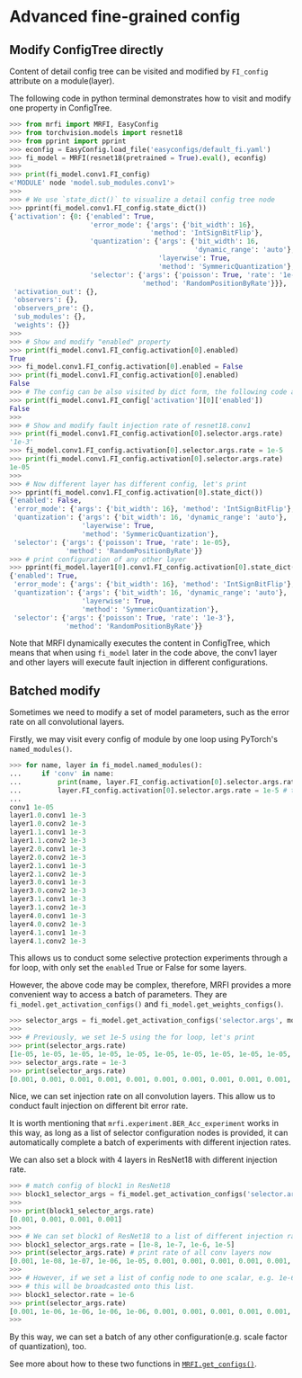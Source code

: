 # Advanced fine-grained config

## Modify ConfigTree directly

Content of detail config tree can be visited and modified by `FI_config` attribute on a module(layer).

The following code in python terminal demonstrates how to visit and modify one property in ConfigTree.

```python title="visit and modify property in ConfigTree node"
>>> from mrfi import MRFI, EasyConfig
>>> from torchvision.models import resnet18
>>> from pprint import pprint
>>> econfig = EasyConfig.load_file('easyconfigs/default_fi.yaml')
>>> fi_model = MRFI(resnet18(pretrained = True).eval(), econfig)
>>>
>>> print(fi_model.conv1.FI_config)
<'MODULE' node 'model.sub_modules.conv1'>
>>>
>>> # We use `state_dict()` to visualize a detail config tree node
>>> pprint(fi_model.conv1.FI_config.state_dict())
{'activation': {0: {'enabled': True,
                    'error_mode': {'args': {'bit_width': 16},
                                   'method': 'IntSignBitFlip'},
                    'quantization': {'args': {'bit_width': 16,
                                              'dynamic_range': 'auto'},
                                     'layerwise': True,
                                     'method': 'SymmericQuantization'},
                    'selector': {'args': {'poisson': True, 'rate': '1e-3'},
                                 'method': 'RandomPositionByRate'}}},
 'activation_out': {},
 'observers': {},
 'observers_pre': {},
 'sub_modules': {},
 'weights': {}}
>>>
>>> # Show and modify "enabled" property
>>> print(fi_model.conv1.FI_config.activation[0].enabled)
True
>>> fi_model.conv1.FI_config.activation[0].enabled = False
>>> print(fi_model.conv1.FI_config.activation[0].enabled)
False
>>> # The config can be also visited by dict form, the following code also works
>>> print(fi_model.conv1.FI_config['activation'][0]['enabled'])
False
>>> 
>>> # Show and modify fault injection rate of resnet18.conv1
>>> print(fi_model.conv1.FI_config.activation[0].selector.args.rate)
'1e-3'
>>> fi_model.conv1.FI_config.activation[0].selector.args.rate = 1e-5
>>> print(fi_model.conv1.FI_config.activation[0].selector.args.rate)
1e-05
>>> 
>>> # Now different layer has different config, let's print
>>> pprint(fi_model.conv1.FI_config.activation[0].state_dict())
{'enabled': False,
 'error_mode': {'args': {'bit_width': 16}, 'method': 'IntSignBitFlip'},
 'quantization': {'args': {'bit_width': 16, 'dynamic_range': 'auto'},
                  'layerwise': True,
                  'method': 'SymmericQuantization'},
 'selector': {'args': {'poisson': True, 'rate': 1e-05},
              'method': 'RandomPositionByRate'}}
>>> # print configuration of any other layer
>>> pprint(fi_model.layer1[0].conv1.FI_config.activation[0].state_dict())
{'enabled': True,
 'error_mode': {'args': {'bit_width': 16}, 'method': 'IntSignBitFlip'},
 'quantization': {'args': {'bit_width': 16, 'dynamic_range': 'auto'},
                  'layerwise': True,
                  'method': 'SymmericQuantization'},
 'selector': {'args': {'poisson': True, 'rate': '1e-3'},
              'method': 'RandomPositionByRate'}}
```

Note that MRFI dynamically executes the content in ConfigTree, 
which means that when using `fi_model` later in the code above, 
the conv1 layer and other layers will execute fault injection in different configurations.

## Batched modify

Sometimes we need to modify a set of model parameters, such as the error rate on all convolutional layers.

Firstly, we may visit every config of module by one loop using PyTorch's `named_modules()`.

```python title="use PyTorch's function to visit each module"
>>> for name, layer in fi_model.named_modules():
...     if 'conv' in name:
...         print(name, layer.FI_config.activation[0].selector.args.rate) # 1e-3 except conv1
...         layer.FI_config.activation[0].selector.args.rate = 1e-5 # then set to 1e-5
...
conv1 1e-05
layer1.0.conv1 1e-3
layer1.0.conv2 1e-3
layer1.1.conv1 1e-3
layer1.1.conv2 1e-3
layer2.0.conv1 1e-3
layer2.0.conv2 1e-3
layer2.1.conv1 1e-3
layer2.1.conv2 1e-3
layer3.0.conv1 1e-3
layer3.0.conv2 1e-3
layer3.1.conv1 1e-3
layer3.1.conv2 1e-3
layer4.0.conv1 1e-3
layer4.0.conv2 1e-3
layer4.1.conv1 1e-3
layer4.1.conv2 1e-3
```

This allows us to conduct some selective protection experiments through a for loop, 
with only set the `enabled` True or False for some layers.

However, the above code may be complex, therefore, 
MRFI provides a more convenient way to access a batch of parameters. They are 
`fi_model.get_activation_configs()` and `fi_model.get_weights_configs()`.

```python title="Modify a batch of config parameter using MRFI's API"
>>> selector_args = fi_model.get_activation_configs('selector.args', module_name = 'conv')
>>> 
>>> # Previously, we set 1e-5 using the for loop, let's print
>>> print(selector_args.rate)
[1e-05, 1e-05, 1e-05, 1e-05, 1e-05, 1e-05, 1e-05, 1e-05, 1e-05, 1e-05, 1e-05, 1e-05, 1e-05, 1e-05, 1e-05, 1e-05, 1e-05]
>>> selector_args.rate = 1e-3
>>> print(selector_args.rate)
[0.001, 0.001, 0.001, 0.001, 0.001, 0.001, 0.001, 0.001, 0.001, 0.001, 0.001, 0.001, 0.001, 0.001, 0.001, 0.001, 0.001]
```
Nice, we can set injection rate on all convolution layers.
This allow us to conduct fault injection on different bit error rate.

It is worth mentioning that `mrfi.experiment.BER_Acc_experiment` works in this way, 
as long as a list of selector configuration nodes is provided, 
it can automatically complete a batch of experiments with different injection rates.

We can also set a block with 4 layers in ResNet18 with different injection rate.

```python
>>> # match config of block1 in ResNet18
>>> block1_selector_args = fi_model.get_activation_configs('selector.args', module_name = 'layer1')
>>>
>>> print(block1_selector_args.rate)
[0.001, 0.001, 0.001, 0.001]
>>>
>>> # We can set block1 of ResNet18 to a list of different injection rate.
>>> block1_selector_args.rate = [1e-8, 1e-7, 1e-6, 1e-5]
>>> print(selector_args.rate) # print rate of all conv layers now
[0.001, 1e-08, 1e-07, 1e-06, 1e-05, 0.001, 0.001, 0.001, 0.001, 0.001, 0.001, 0.001, 0.001, 0.001, 0.001, 0.001, 0.001]
>>>
>>> # However, if we set a list of config node to one scalar, e.g. 1e-6, 
>>> # this will be broadcasted onto this list.
>>> block1_selector.rate = 1e-6
>>> print(selector_args.rate)
[0.001, 1e-06, 1e-06, 1e-06, 1e-06, 0.001, 0.001, 0.001, 0.001, 0.001, 0.001, 0.001, 0.001, 0.001, 0.001, 0.001, 0.001]
>>>
```

By this way, we can set a batch of any other configuration(e.g. scale factor of quantization), too.

See more about how to these two functions in [`MRFI.get_configs()`](../mrfi/#mrfi.mrfi.MRFI.get_configs).
